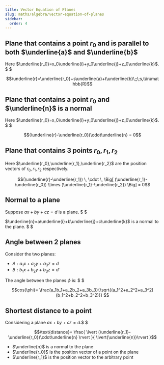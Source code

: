 ```yaml
---
title: Vector Equation of Planes
slug: maths/algebra/vector-equation-of-planes
sidebar:
  order: 4
---
```


## Plane that contains a point $r_0$ and is parallel to both $\underline{a}$ and $\underline{b}$

Here $\underline{r_0}=x_0\underline{i}+y_0\underline{j}+z_0\underline{k}$. $ $

```math
\underline{r}=\underline{r_0}+s\underline{a}+t\underline{b}\;;\;s,t\in\mathbb{R}
```

## Plane that contains a point $r_0$ and $\underline{n}$ is a normal

Here $\underline{r_0}=x_0\underline{i}+y_0\underline{j}+z_0\underline{k}$. $ $

```math
(\underline{r}-\underline{r_0})\cdot\underline{n} = 0
```

## Plane that contains 3 points $r_0,r_1,r_2$

Here $\underline{r_0},\underline{r_1},\underline{r_2}$ are the position vectors
of $r_0,r_1,r_2$ respectively.

```math
(\underline{r}-\underline{r_1})
\,
\cdot
\,
\Big[
    (\underline{r_1}-\underline{r_0})
    \times
    (\underline{r_1}-\underline{r_2})
\Big] = 0
```

## Normal to a plane

Suppose $ax+by+cz=d$ is a plane. $ $

$\underline{n}=a\underline{i}+b\underline{j}+c\underline{k}$ is a normal to the
plane. $ $

## Angle between 2 planes

Consider the two planes:

- $A: a_1x+a_2y+a_3z=d$
- $B: b_1x+b_2y+b_3z=d'$

The angle between the planes $\phi$ is: $ $

```math
cos(\phi)=
\frac{a_1b_1+a_2b_2+a_3b_3}{\sqrt{(a_1^2+a_2^2+a_3^2)(b_1^2+b_2^2+b_3^2)}}

```

## Shortest distance to a point

Considering a plane $ax+by+cz=d$.$ $

```math
\text{distance}=
\frac{
\lvert
(\underline{r_1}-\underline{r_0})\cdot\underline{n}
\rvert
}{
\lvert{\underline{n}}\rvert
}
```

- $\underline{n}$ is a normal to the plane
- $\underline{r_0}$ is the position vector of a point on the plane
- $\underline{r_1}$ is the position vector to the arbitrary point
